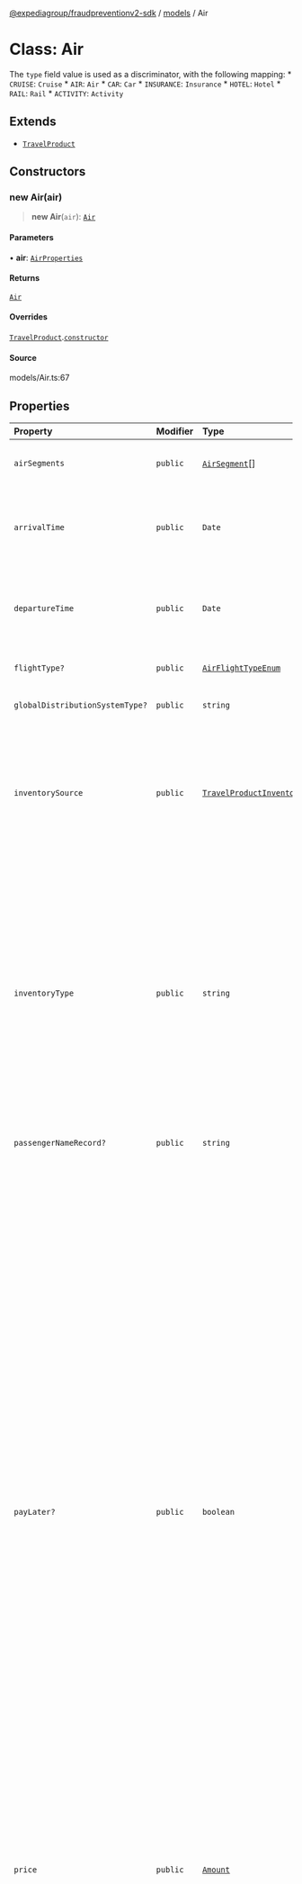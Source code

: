[@expediagroup/fraudpreventionv2-sdk](../../index.md) / [models](../index.md) / Air

# Class: Air

The `type` field value is used as a discriminator, with the following mapping: * `CRUISE`: `Cruise` * `AIR`: `Air` * `CAR`: `Car` * `INSURANCE`: `Insurance` * `HOTEL`: `Hotel` * `RAIL`: `Rail` * `ACTIVITY`: `Activity`

## Extends

- [`TravelProduct`](TravelProduct.md)

## Constructors

### new Air(air)

> **new Air**(`air`): [`Air`](Air.md)

#### Parameters

• **air**: [`AirProperties`](../interfaces/AirProperties.md)

#### Returns

[`Air`](Air.md)

#### Overrides

[`TravelProduct`](TravelProduct.md).[`constructor`](TravelProduct.md#constructors)

#### Source

models/Air.ts:67

## Properties

| Property | Modifier | Type | Description | Inherited from |
| :------ | :------ | :------ | :------ | :------ |
| `airSegments` | `public` | [`AirSegment`](AirSegment.md)[] | Additional airline and flight details for each of the trip segments. | - |
| `arrivalTime` | `public` | `Date` | Local date and time of arrival to final destination location, in ISO-8601 date and time format `yyyy-MM-ddTHH:mm:ss.SSSZ`. | - |
| `departureTime` | `public` | `Date` | Local date and time of departure from original departure location, in ISO-8601 date and time format `yyyy-MM-ddTHH:mm:ss.SSSZ`. | - |
| `flightType?` | `public` | [`AirFlightTypeEnum`](../type-aliases/AirFlightTypeEnum.md) | Identifies the type of air trip based on the air destinations. | - |
| `globalDistributionSystemType?` | `public` | `string` | Associated with Passenger Name Record (PNR). | - |
| `inventorySource` | `public` | [`TravelProductInventorySourceEnum`](../type-aliases/TravelProductInventorySourceEnum.md) | Identifies the business model through which the supply is being sold. Merchant/Agency. * `MERCHANT` is used when Partner is the merchant of record for this order. * `AGENCY` is used when this order is through an agency booking. | [`TravelProduct`](TravelProduct.md).`inventorySource` |
| `inventoryType` | `public` | `string` | Type of inventory. Ensure attributes mentioned in dictionary below are set to corresponding values only. `inventory_type` has the following mapping with TravelProduct `type` attribute: *       inventory_type            :      type * ------------------------------------------------------ *  `Cruise`                       : `CRUISE` *  `Air`                          : `AIR` *  `Car`                          : `CAR` *  `Insurance`                    : `INSURANCE` *  `Hotel`                        : `HOTEL` *  `Rail`                         : `RAIL` *  `Activity`                     : `ACTIVITY` | [`TravelProduct`](TravelProduct.md).`inventoryType` |
| `passengerNameRecord?` | `public` | `string` | Airline booking confirmation code for the trip. | - |
| `payLater?` | `public` | `boolean` | The attribute serves as a boolean indicator that significantly influences the handling of payment information during the fraud prevention process: * When \'pay_later\' is set to \'true\':   - This configuration signals that payment information is optional for the booking. Travelers are given the choice to defer payment until they arrive at the rental counter following the completion of the booking.   - It is imperative for partners to explicitly set this attribute to \'true\' when payment information can be optional for a particular booking scenario. * When \'pay_later\' is set to \'false\':   - In this mode, the attribute mandates the inclusion of payment information during the order purchase screen request. Travelers are required to provide payment details.   - Partners must exercise caution and ensure they supply the necessary payment information, as failure to do so in cases where \'pay_later\' is set to \'false\' will result in a \'Bad Request\' error. This error helps maintain the consistency and accuracy of the fraud prevention process and payment handling. | [`TravelProduct`](TravelProduct.md).`payLater` |
| `price` | `public` | [`Amount`](Amount.md) | - | [`TravelProduct`](TravelProduct.md).`price` |
| `travelersReferences?` | `public` | `string`[] | List of travelerGuids who are part of the traveling party on the order for the product. Information for each product and its required travelers should be provided in the API request. If the product booking does not require accompanying quest information then that does not need to be provided in the API request. Example: * For Air products, all travelers\' details are required to complete the booking. * For Hotel products, typically the details on the person checking-in is required. * For Car products, typically only the primary driver information is required. If multiple traveler details are in the itinerary, this structure allows to fill up traveler details once in the `travelers` section, and then associate individual products to the respective travelers. This association is made using `traveler_id` field. A GUID can be generated for each object in the `travelers` section. The same GUID can be provided in the `traveler_references` below. The `travelers` array should have at least one `traveler` object, and each `traveler` object should have a `traveler_id` which is not necessarily an account id. Example: *   Travelers * ------------ *  A - GUID1 *  B - GUID2 *  C - GUID3 * *   Products * ------------ * Air *   [GUID1, GUID2, GUID3] * Hotel *   [GUID1] * Car *   [GUID3] * Rail *   [GUID2] * Activity *   [GUID1] * The example above demonstrates the association of travelers with various products. * All three travelers (A, B, and C) are associated with the Air product. * Traveler A is associated with the Hotel and Activity products. * Traveler C is associated with the Car product. * Traveler B is associated with the Rail product. | [`TravelProduct`](TravelProduct.md).`travelersReferences` |
| `type` | `readonly` | `"AIR"` | - | - |
